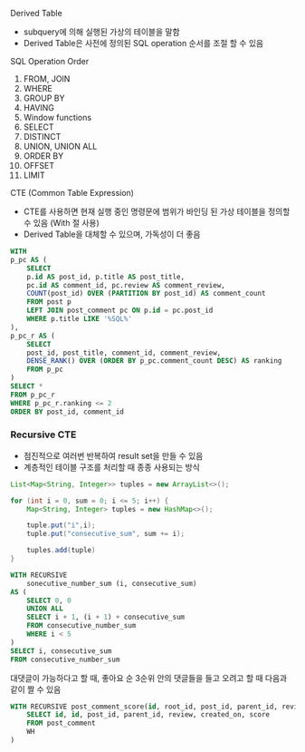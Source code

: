 Derived Table 
- subquery에 의해 실행된 가상의 테이블을 말함
- Derived Table은 사전에 정의된 SQL operation 순서를 조절 할 수 있음

SQL Operation Order
1. FROM, JOIN
2. WHERE
3. GROUP BY
4. HAVING
5. Window functions
6. SELECT
7. DISTINCT
8. UNION, UNION ALL
9. ORDER BY
10. OFFSET
11. LIMIT

CTE (Common Table Expression)
- CTE를 사용하면 현재 실행 중인 명령문에 범위가 바인딩 된 가상 테이블을 정의할 수 있음 (With 절 사용)
- Derived Table을 대체할 수 있으며, 가독성이 더 좋음
```sql
WITH 
p_pc AS (
	SELECT 
	p.id AS post_id, p.title AS post_title,
	pc.id AS comment_id, pc.review AS comment_review,
	COUNT(post_id) OVER (PARTITION BY post_id) AS comment_count
	FROM post p 
	LEFT JOIN post_comment pc ON p.id = pc.post_id
	WHERE p.title LIKE '%SQL%'
),
p_pc_r AS (
	SELECT 
	post_id, post_title, comment_id, comment_review,
	DENSE_RANK() OVER (ORDER BY p_pc.comment_count DESC) AS ranking
	FROM p_pc
)
SELECT *
FROM p_pc_r
WHERE p_pc_r.ranking <= 2 
ORDER BY post_id, comment_id
```

### Recursive CTE
- 점진적으로 여러번 반복하여 result set을 만들 수 있음
- 계층적인 테이블 구조를 처리할 때 종종 사용되는 방식
```java
List<Map<String, Integer>> tuples = new ArrayList<>();

for (int i = 0, sum = 0; i <= 5; i++) {
	Map<String, Integer> tuples = new HashMap<>();

	tuple.put("i",i);
	tuple.put("consecutive_sum", sum += i);

	tuples.add(tuple)
}
```

```sql
WITH RECURSIVE
	sonecutive_number_sum (i, consecutive_sum)
AS (
	SELECT 0, 0
	UNION ALL 
	SELECT i + 1, (i + 1) + consecutive_sum
	FROM consecutive_number_sum
	WHERE i < 5
)
SELECT i, consecutive_sum
FROM consecutive_number_sum
```

대댓글이 가능하다고 할 때, 좋아요 순 3순위 안의 댓글들을 들고 오려고 할 때 다음과 같이 짤 수 있음
```sql
WITH RECURSIVE post_comment_score(id, root_id, post_id, parent_id, review, created_on, score) AS (
	SELECT id, id, post_id, parent_id, review, created_on, score
	FROM post_comment
	WH
)
```